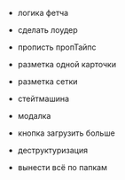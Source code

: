 - логика фетча
- сделать лоудер
- прописть пропТайпс
- разметка одной карточки
- разметка сетки

- стейтмашина
- модалка
- кнопка загрузить больше
- деструктуризация
- вынести всё по папкам
